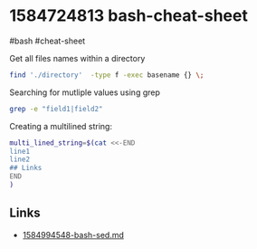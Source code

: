 # 1584724813 bash-cheat-sheet
#bash #cheat-sheet

Get all files names within a directory
```bash
find './directory'  -type f -exec basename {} \;
```

Searching for mutliple values using grep
```bash
grep -e "field1|field2"
```

Creating a multilined string:
```bash
multi_lined_string=$(cat <<-END
line1
line2
## Links
END
)
```


## Links
- [1584994548-bash-sed.md](1584994548-bash-sed.md)

